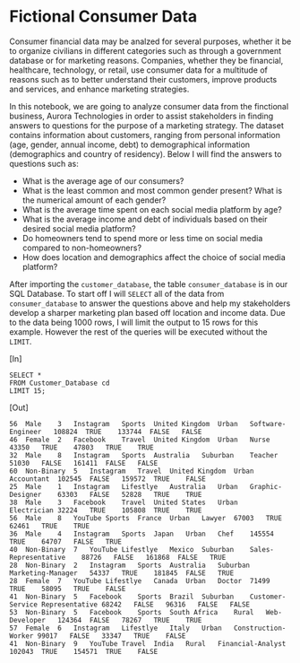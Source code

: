 # Fictional Consumer Data
Consumer financial data may be analzed for several purposes, whether it be to organize civilians in different categories such as through a government database or for marketing reasons. Companies, whether they be financial, healthcare, technology, or retail, use consumer data for a multitude of reasons such as to better understand their customers, improve products and services, and enhance marketing strategies. 

In this notebook, we are going to analyze consumer data from the finctional business, Aurora Technologies in order to assist stakeholders in finding answers to questions for the purpose of a marketing strategy. The dataset contains information about customers, ranging from personal information (age, gender, annual income, debt) to demographical information (demographics and country of residency). Below I will find the answers to questions such as:

- What is the average age of our consumers? 
- What is the least common and most common gender present? What is the numerical amount of each gender? 
- What is the average time spent on each social media platform by age? 
- What is the average income and debt of individuals based on their desired social media platform?
- Do homeowners tend to spend more or less time on social media compared to non-homeowners?
- How does location and demographics affect the choice of social media platform?

After importing the ```customer_database```, the table ```consumer_database``` is in our SQL Database. To start off I will ``` SELECT ``` all of the data from ```consumer_database``` to answer the questions above and help my stakeholders develop a sharper marketing plan based off location and income data. Due to the data being 1000 rows, I will limit the output to 15 rows for this example. However the rest of the queries will be executed without the ```LIMIT```.

[In]

```
SELECT *
FROM Customer_Database cd
LIMIT 15;
```
[Out]
```
56	Male	3	Instagram	Sports	United Kingdom	Urban	Software-Engineer	108824	TRUE	133744	FALSE	FALSE
46	Female	2	Facebook	Travel	United Kingdom	Urban	Nurse	43350	TRUE	47803	TRUE	TRUE
32	Male	8	Instagram	Sports	Australia	Suburban	Teacher	51030	FALSE	161411	FALSE	FALSE
60	Non-Binary	5	Instagram	Travel	United Kingdom	Urban	Accountant	102545	FALSE	159572	TRUE	FALSE
25	Male	1	Instagram	Lifestlye	Australia	Urban	Graphic-Designer	63303	FALSE	52828	TRUE	TRUE
38	Male	3	Facebook	Travel	United States	Urban	Electrician	32224	TRUE	105808	TRUE	TRUE
56	Male	8	YouTube	Sports	France	Urban	Lawyer	67003	TRUE	62461	TRUE	TRUE
36	Male	4	Instagram	Sports	Japan	Urban	Chef	145554	TRUE	64707	FALSE	TRUE
40	Non-Binary	7	YouTube	Lifestlye	Mexico	Suburban	Sales-Representative	88726	FALSE	161868	FALSE	TRUE
28	Non-Binary	2	Instagram	Sports	Australia	Suburban	Marketing-Manager	54337	TRUE	181845	FALSE	TRUE
28	Female	7	YouTube	Lifestlye	Canada	Urban	Doctor	71499	TRUE	58095	TRUE	FALSE
41	Non-Binary	5	Facebook	Sports	Brazil	Suburban	Customer-Service Representative	68242	FALSE	96316	FALSE	FALSE
53	Non-Binary	5	Facebook	Sports	South Africa	Rural	Web-Developer	124364	FALSE	78267	TRUE	TRUE
57	Female	6	Instagram	Lifestlye	Italy	Urban	Construction-Worker	99017	FALSE	33347	TRUE	FALSE
41	Non-Binary	9	YouTube	Travel	India	Rural	Financial-Analyst	102043	TRUE	154571	TRUE	FALSE
```



